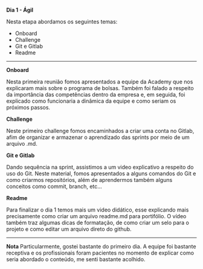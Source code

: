 **Dia 1 - Ágil** 

Nesta etapa abordamos os seguintes temas:
- Onboard
- Challenge
- Git e Gitlab
- Readme

______________________________________________________________________________________________________________________________________

**Onboard**

Nesta primeira reunião fomos apresentados a equipe da Academy que nos explicaram mais sobre o programa de bolsas. Também foi falado a respeito da importância das competências dentro da empresa e, em seguida, foi explicado como funcionaria a dinâmica da equipe e como seriam os próximos passos.

**Challenge**

Neste primeiro challenge fomos encaminhados a criar uma conta no Gitlab, afim de organizar e armazenar o aprendizado das sprints por meio de um arquivo .md.

**Git e Gitlab**

Dando sequência na sprint, assistimos a um video explicativo a respeito do uso do Git. Neste material, fomos apresentados a alguns comandos do Git e como criarmos repositórios, além de aprendermos também alguns conceitos como commit, branch, etc...

**Readme**

Para finalizar o dia 1 temos mais um video didático, esse explicando mais precisamente como criar um arquivo readme.md para portifólio. O vídeo também traz algumas dicas de formatação, de como criar um selo para o projeto e como editar um arquivo direto do github.
______________________________________________________________________________________________________________________________________

**Nota**
Particularmente, gostei bastante do primeiro dia. A equipe foi bastante receptiva e os profissionais foram pacientes no momento de explicar como seria abordado o conteúdo, me senti bastante acolhido.




